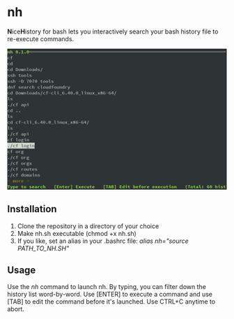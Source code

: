 # nh
**N**ice**H**istory for bash lets you interactively search your bash history file to re-execute commands.

![Screenshot](https://github.com/c1ko/nh/blob/master/README.png?raw=true)

## Installation
1. Clone the repository in a directory of your choice
1. Make nh.sh executable (chmod +x nh.sh)
1. If you like, set an alias in your .bashrc file: *alias nh="source PATH_TO_NH.SH"*

## Usage
Use the *nh* command to launch nh. By typing, you can filter down the history list word-by-word. Use [ENTER] to execute a command and use [TAB] to edit the command before it's launched. Use CTRL+C anytime to abort.
